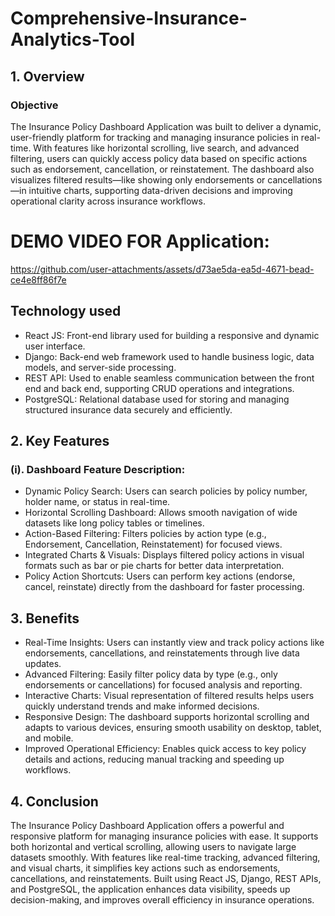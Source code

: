 # Comprehensive-Insurance-Analytics-Tool
## 1. Overview
### Objective
The Insurance Policy Dashboard Application was built to deliver a dynamic, user-friendly platform for tracking and managing insurance policies in real-time. With features like horizontal scrolling, live search, and advanced filtering, users can quickly access policy data based on specific actions such as endorsement, cancellation, or reinstatement. The dashboard also visualizes filtered results—like showing only endorsements or cancellations—in intuitive charts, supporting data-driven decisions and improving operational clarity across insurance workflows.
         
# DEMO VIDEO FOR Application:

https://github.com/user-attachments/assets/d73ae5da-ea5d-4671-bead-ce4e8ff86f7e

## Technology used
 * React JS: Front-end library used for building a responsive and dynamic user interface.
  * Django: Back-end web framework used to handle business logic, data models, and server-side processing.
  * REST API: Used to enable seamless communication between the front end and back end, supporting CRUD operations and integrations.
  * PostgreSQL: Relational database used for storing and managing structured insurance data securely and efficiently.
## 2. Key Features

### (i). Dashboard Feature Description:
 * Dynamic Policy Search: Users can search policies by policy number, holder name, or status in real-time.
 * Horizontal Scrolling Dashboard: Allows smooth navigation of wide datasets like long policy tables or timelines.
 * Action-Based Filtering: Filters policies by action type (e.g., Endorsement, Cancellation, Reinstatement) for focused views.
 * Integrated Charts & Visuals: Displays filtered policy actions in visual formats such as bar or pie charts for better data interpretation.
 * Policy Action Shortcuts: Users can perform key actions (endorse, cancel, reinstate) directly from the dashboard for faster processing.

## 3. Benefits
 * Real-Time Insights: Users can instantly view and track policy actions like endorsements, cancellations, and reinstatements through live data updates.
 * Advanced Filtering: Easily filter policy data by type (e.g., only endorsements or cancellations) for focused analysis and reporting.
 * Interactive Charts: Visual representation of filtered results helps users quickly understand trends and make informed decisions.
 * Responsive Design: The dashboard supports horizontal scrolling and adapts to various devices, ensuring smooth usability on desktop, tablet, and mobile.
 * Improved Operational Efficiency: Enables quick access to key policy details and actions, reducing manual tracking and speeding up workflows.
## 4. Conclusion
The Insurance Policy Dashboard Application offers a powerful and responsive platform for managing insurance policies with ease. It supports both horizontal and vertical scrolling, allowing users to navigate large datasets smoothly. With features like real-time tracking, advanced filtering, and visual charts, it simplifies key actions such as endorsements, cancellations, and reinstatements. Built using React JS, Django, REST APIs, and PostgreSQL, the application enhances data visibility, speeds up decision-making, and improves overall efficiency in insurance operations.
